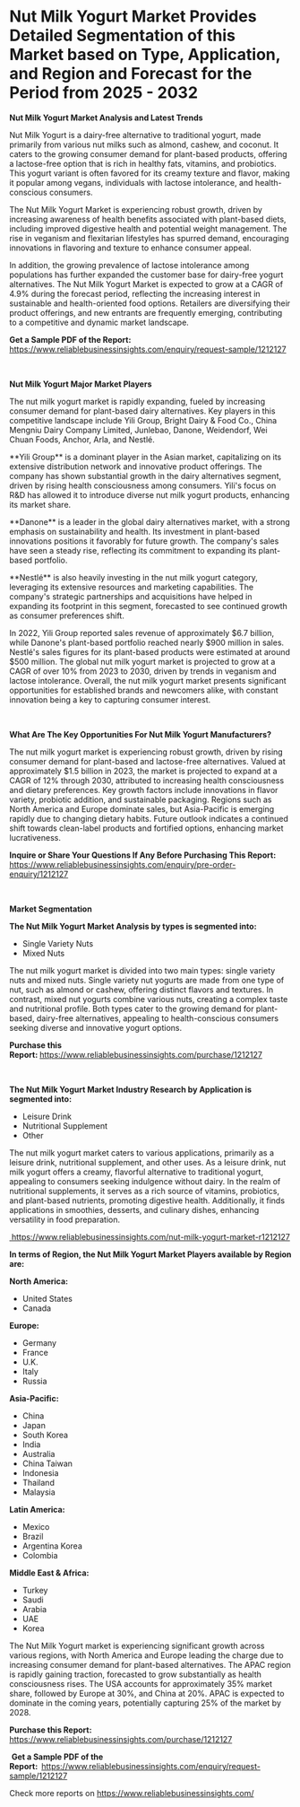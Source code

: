 <p><h1>Nut Milk Yogurt Market Provides Detailed Segmentation of this Market based on Type, Application, and Region and Forecast for the Period from 2025 - 2032</h1></p><p><strong>Nut Milk Yogurt Market Analysis and Latest Trends</strong></p>
<p><p>Nut Milk Yogurt is a dairy-free alternative to traditional yogurt, made primarily from various nut milks such as almond, cashew, and coconut. It caters to the growing consumer demand for plant-based products, offering a lactose-free option that is rich in healthy fats, vitamins, and probiotics. This yogurt variant is often favored for its creamy texture and flavor, making it popular among vegans, individuals with lactose intolerance, and health-conscious consumers.</p><p>The Nut Milk Yogurt Market is experiencing robust growth, driven by increasing awareness of health benefits associated with plant-based diets, including improved digestive health and potential weight management. The rise in veganism and flexitarian lifestyles has spurred demand, encouraging innovations in flavoring and texture to enhance consumer appeal. </p><p>In addition, the growing prevalence of lactose intolerance among populations has further expanded the customer base for dairy-free yogurt alternatives. The Nut Milk Yogurt Market is expected to grow at a CAGR of 4.9% during the forecast period, reflecting the increasing interest in sustainable and health-oriented food options. Retailers are diversifying their product offerings, and new entrants are frequently emerging, contributing to a competitive and dynamic market landscape.</p></p>
<p><strong>Get a Sample PDF of the Report:&nbsp;</strong> <a href="https://www.reliablebusinessinsights.com/enquiry/request-sample/1212127?utm_campaign=3356&utm_medium=2&utm_source=Github&utm_content=ia&utm_term=24032025&utm_id=nut-milk-yogurt">https://www.reliablebusinessinsights.com/enquiry/request-sample/1212127</a></p>
<p>&nbsp;</p>
<p><strong>Nut Milk Yogurt Major Market Players</strong></p>
<p><p>The nut milk yogurt market is rapidly expanding, fueled by increasing consumer demand for plant-based dairy alternatives. Key players in this competitive landscape include Yili Group, Bright Dairy & Food Co., China Mengniu Dairy Company Limited, Junlebao, Danone, Weidendorf, Wei Chuan Foods, Anchor, Arla, and Nestlé.</p><p>**Yili Group** is a dominant player in the Asian market, capitalizing on its extensive distribution network and innovative product offerings. The company has shown substantial growth in the dairy alternatives segment, driven by rising health consciousness among consumers. Yili's focus on R&D has allowed it to introduce diverse nut milk yogurt products, enhancing its market share.</p><p>**Danone** is a leader in the global dairy alternatives market, with a strong emphasis on sustainability and health. Its investment in plant-based innovations positions it favorably for future growth. The company's sales have seen a steady rise, reflecting its commitment to expanding its plant-based portfolio.</p><p>**Nestlé** is also heavily investing in the nut milk yogurt category, leveraging its extensive resources and marketing capabilities. The company's strategic partnerships and acquisitions have helped in expanding its footprint in this segment, forecasted to see continued growth as consumer preferences shift.</p><p>In 2022, Yili Group reported sales revenue of approximately $6.7 billion, while Danone's plant-based portfolio reached nearly $900 million in sales. Nestlé's sales figures for its plant-based products were estimated at around $500 million. The global nut milk yogurt market is projected to grow at a CAGR of over 10% from 2023 to 2030, driven by trends in veganism and lactose intolerance. Overall, the nut milk yogurt market presents significant opportunities for established brands and newcomers alike, with constant innovation being a key to capturing consumer interest.</p></p>
<p>&nbsp;</p>
<p><strong>What Are The Key Opportunities For Nut Milk Yogurt Manufacturers?</strong></p>
<p><p>The nut milk yogurt market is experiencing robust growth, driven by rising consumer demand for plant-based and lactose-free alternatives. Valued at approximately $1.5 billion in 2023, the market is projected to expand at a CAGR of 12% through 2030, attributed to increasing health consciousness and dietary preferences. Key growth factors include innovations in flavor variety, probiotic addition, and sustainable packaging. Regions such as North America and Europe dominate sales, but Asia-Pacific is emerging rapidly due to changing dietary habits. Future outlook indicates a continued shift towards clean-label products and fortified options, enhancing market lucrativeness.</p></p>
<p><strong>Inquire or Share Your Questions If Any Before Purchasing This Report:</strong> <a href="https://www.reliablebusinessinsights.com/enquiry/pre-order-enquiry/1212127?utm_campaign=3356&utm_medium=2&utm_source=Github&utm_content=ia&utm_term=24032025&utm_id=nut-milk-yogurt">https://www.reliablebusinessinsights.com/enquiry/pre-order-enquiry/1212127</a></p>
<p>&nbsp;</p>
<p><strong>Market Segmentation</strong></p>
<p><strong>The Nut Milk Yogurt Market Analysis by types is segmented into:</strong></p>
<p><ul><li>Single Variety Nuts</li><li>Mixed Nuts</li></ul></p>
<p><p>The nut milk yogurt market is divided into two main types: single variety nuts and mixed nuts. Single variety nut yogurts are made from one type of nut, such as almond or cashew, offering distinct flavors and textures. In contrast, mixed nut yogurts combine various nuts, creating a complex taste and nutritional profile. Both types cater to the growing demand for plant-based, dairy-free alternatives, appealing to health-conscious consumers seeking diverse and innovative yogurt options.</p></p>
<p><strong>Purchase this Report:&nbsp;</strong><a href="https://www.reliablebusinessinsights.com/purchase/1212127?utm_campaign=3356&utm_medium=2&utm_source=Github&utm_content=ia&utm_term=24032025&utm_id=nut-milk-yogurt">https://www.reliablebusinessinsights.com/purchase/1212127</a></p>
<p>&nbsp;</p>
<p><strong>The Nut Milk Yogurt Market Industry Research by Application is segmented into:</strong></p>
<p><ul><li>Leisure Drink</li><li>Nutritional Supplement</li><li>Other</li></ul></p>
<p><p>The nut milk yogurt market caters to various applications, primarily as a leisure drink, nutritional supplement, and other uses. As a leisure drink, nut milk yogurt offers a creamy, flavorful alternative to traditional yogurt, appealing to consumers seeking indulgence without dairy. In the realm of nutritional supplements, it serves as a rich source of vitamins, probiotics, and plant-based nutrients, promoting digestive health. Additionally, it finds applications in smoothies, desserts, and culinary dishes, enhancing versatility in food preparation.</p></p>
<p><a href="https://www.reliablebusinessinsights.com/nut-milk-yogurt-market-r1212127?utm_campaign=3356&utm_medium=2&utm_source=Github&utm_content=ia&utm_term=24032025&utm_id=nut-milk-yogurt">&nbsp;https://www.reliablebusinessinsights.com/nut-milk-yogurt-market-r1212127</a></p>
<p><strong>In terms of Region, the Nut Milk Yogurt Market Players available by Region are:</strong></p>
<p>
    <p> <strong> North America: </strong>
        <ul>
            <li>United States</li>
            <li>Canada</li>
        </ul>
        </p> 
    <p> <strong> Europe: </strong>
        <ul>
            <li>Germany</li>
            <li>France</li>
            <li>U.K.</li>
            <li>Italy</li>
            <li>Russia</li>
        </ul>
        </p> 
    <p> <strong> Asia-Pacific: </strong>
        <ul>
            <li>China</li>
            <li>Japan</li>
            <li>South Korea</li>
            <li>India</li>
            <li>Australia</li>
            <li>China Taiwan</li>
            <li>Indonesia</li>
            <li>Thailand</li>
            <li>Malaysia</li>
        </ul>
        </p> 
    <p> <strong> Latin America: </strong>
        <ul>
            <li>Mexico</li>
            <li>Brazil</li>
            <li>Argentina Korea</li>
            <li>Colombia</li>
        </ul>
        </p> 
    <p> <strong> Middle East & Africa: </strong>
        <ul>
            <li>Turkey</li>
            <li>Saudi</li>
            <li>Arabia</li>
            <li>UAE</li>
            <li>Korea</li>
        </ul>
    </p>
    </p>
<p><p>The Nut Milk Yogurt market is experiencing significant growth across various regions, with North America and Europe leading the charge due to increasing consumer demand for plant-based alternatives. The APAC region is rapidly gaining traction, forecasted to grow substantially as health consciousness rises. The USA accounts for approximately 35% market share, followed by Europe at 30%, and China at 20%. APAC is expected to dominate in the coming years, potentially capturing 25% of the market by 2028.</p></p>
<p><strong>Purchase this Report: </strong><a href="https://www.reliablebusinessinsights.com/purchase/1212127?utm_campaign=3356&utm_medium=2&utm_source=Github&utm_content=ia&utm_term=24032025&utm_id=nut-milk-yogurt">https://www.reliablebusinessinsights.com/purchase/1212127</a></p>
<p>&nbsp;<strong>Get a Sample PDF of the Report:&nbsp;&nbsp;</strong><a href="https://www.reliablebusinessinsights.com/enquiry/request-sample/1212127?utm_campaign=3356&utm_medium=2&utm_source=Github&utm_content=ia&utm_term=24032025&utm_id=nut-milk-yogurt">https://www.reliablebusinessinsights.com/enquiry/request-sample/1212127</a></p>
<p><strong></strong></p>
<p>Check more reports on <a href="https://www.reliablebusinessinsights.com/?utm_campaign=3356&utm_medium=2&utm_source=Github&utm_content=ia&utm_term=24032025&utm_id=nut-milk-yogurt">https://www.reliablebusinessinsights.com/</a></p>